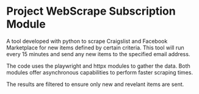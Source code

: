 # Project WebScrape Subscription Module

A tool developed with python to scrape Craigslist and Facebook Marketplace for new items defined by certain criteria. This tool will run every 15 minutes and send any new items to the specified email address.

The code uses the playwright and httpx modules to gather the data. Both modules offer asynchronous capabilities to perform faster scraping times.

The results are filtered to ensure only new and revelant items are sent.
